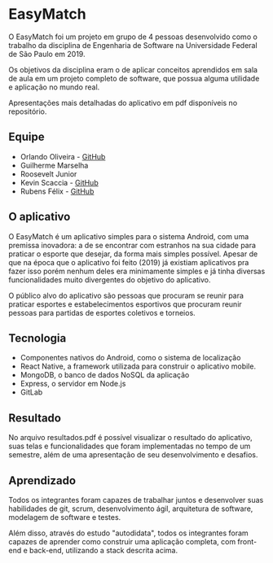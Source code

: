 # EasyMatch
O EasyMatch foi um projeto em grupo de 4 pessoas desenvolvido como o trabalho da disciplina de Engenharia de Software na Universidade Federal de São Paulo em 2019.

Os objetivos da disciplina eram o de aplicar conceitos aprendidos em sala de aula em um projeto completo de software, que possua alguma utilidade e aplicação no mundo real.

Apresentações mais detalhadas do aplicativo em pdf disponíveis no repositório.

## Equipe
- Orlando Oliveira - [GitHub](https://github.com/orlando-oli)
- Guilherme Marselha
- Roosevelt Junior
- Kevin Scaccia - [GitHub](https://github.com/kevinscaccia)
- Rubens Félix - [GitHub](https://github.com/FelixRubens)

## O aplicativo
O EasyMatch é um aplicativo simples para o sistema Android, com uma premissa inovadora: a de se encontrar com estranhos na sua cidade para praticar o esporte que desejar, da forma mais simples possível. Apesar de que na época que o aplicativo foi feito (2019) já existiam aplicativos pra fazer isso porém nenhum deles era minimamente simples e já tinha diversas funcionalidades muito divergentes do objetivo do aplicativo.

O público alvo do aplicativo são pessoas que procuram se reunir para praticar esportes e estabelecimentos esportivos que procuram reunir pessoas para partidas de esportes coletivos e torneios.

## Tecnologia
- Componentes nativos do Android, como o sistema de localização
- React Native, a framework utilizada para construir o aplicativo mobile.
- MongoDB, o banco de dados NoSQL da aplicação
- Express, o servidor em Node.js
- GitLab

## Resultado
No arquivo resultados.pdf é possível visualizar o resultado do aplicativo, suas telas e funcionalidades que foram implementadas no tempo de um semestre, além de uma apresentação de seu desenvolvimento e desafios.

## Aprendizado
Todos os integrantes foram capazes de trabalhar juntos e desenvolver suas habilidades de git, scrum, desenvolvimento ágil, arquitetura de software, modelagem de software e testes.

Além disso, através do estudo "autodidata", todos os integrantes foram capazes de aprender como construir uma aplicação completa, com front-end e back-end, utilizando a stack descrita acima.
